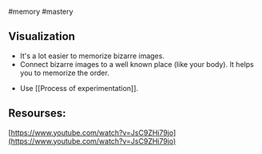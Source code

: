 #memory #mastery 

## Visualization

- It's a lot easier to memorize bizarre images.
- Connect bizarre images to a well known place (like your body). It helps you to memorize the order.
* Use [[Process of experimentation]].
## Resourses:

[https://www.youtube.com/watch?v=JsC9ZHi79jo](https://www.youtube.com/watch?v=JsC9ZHi79jo)